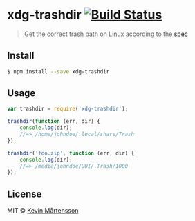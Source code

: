 # xdg-trashdir [![Build Status](http://img.shields.io/travis/kevva/xdg-trashdir.svg?style=flat)](https://travis-ci.org/kevva/xdg-trashdir)

> Get the correct trash path on Linux according to the [spec](http://www.ramendik.ru/docs/trashspec.html)

## Install

```sh
$ npm install --save xdg-trashdir
```

## Usage

```js
var trashdir = require('xdg-trashdir');

trashdir(function (err, dir) {
	console.log(dir);
	//=> /home/johndoe/.local/share/Trash
});

trashdir('foo.zip', function (err, dir) {
	console.log(dir);
	//=> /media/johndoe/UUI/.Trash/1000
});
```

## License

MIT © [Kevin Mårtensson](https://github.com/kevva)
